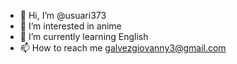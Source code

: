 - 👋 Hi, I’m @usuari373
- 👀 I’m interested in anime
- 🌱 I’m currently learning English 
- 📫 How to reach me <galvezgiovanny3@gmail.com>

<!---
usuari373/usuari373 is a ✨ special ✨ repository because its `README.md` (this file) appears on your GitHub profile.
You can click the Preview link to take a look at your changes.
--->
